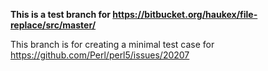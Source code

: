 
**This is a test branch for <https://bitbucket.org/haukex/file-replace/src/master/>**

This branch is for creating a minimal test case for
<https://github.com/Perl/perl5/issues/20207>

